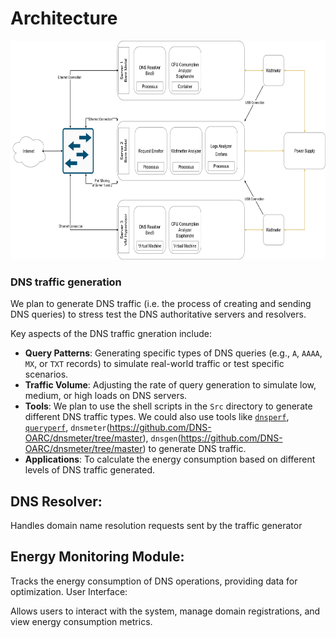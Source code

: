 # Architecture


<p align="center">
  <img width="800" height="350" src="https://github.com/AFNIC/EcoDNS/blob/main/Images/InfraDNS.png">
</p>

### DNS traffic generation
We plan to generate DNS traffic (i.e. the process of creating and sending DNS queries) to stress test the DNS authoritative servers and resolvers.

Key aspects of the DNS traffic gneration include:
- **Query Patterns**: Generating specific types of DNS queries (e.g., `A`, `AAAA`, `MX`, or `TXT` records) to simulate real-world traffic or test specific scenarios.
- **Traffic Volume**: Adjusting the rate of query generation to simulate low, medium, or high loads on DNS servers.
- **Tools**: We plan to use the shell scripts in the `Src` directory to generate different DNS traffic types. We could also use tools like [`dnsperf`](https://github.com/DNS-OARC/dnsmeter/tree/master), [`queryperf`](https://github.com/romuald/queryperf), `dnsmeter`(https://github.com/DNS-OARC/dnsmeter/tree/master), `dnsgen`(https://github.com/DNS-OARC/dnsmeter/tree/master)  to generate DNS traffic.
- **Applications**: To calculate the energy consumption based on different levels of DNS traffic generated.



## DNS Resolver:

Handles domain name resolution requests sent by the traffic generator

## Energy Monitoring Module:

Tracks the energy consumption of DNS operations, providing data for optimization.
User Interface:

Allows users to interact with the system, manage domain registrations, and view energy consumption metrics.

